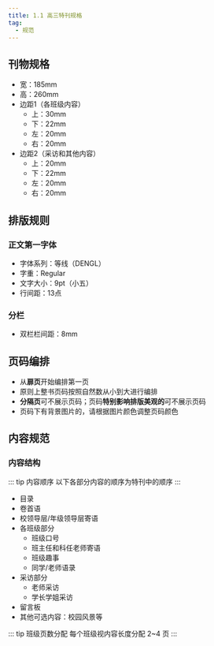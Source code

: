 ```yaml
---
title: 1.1 高三特刊规格
tag:
  - 规范
---
```


## 刊物规格
- 宽：185mm
- 高：260mm
- 边距1（各班级内容）
  - 上：30mm
  - 下：22mm
  - 左：20mm
  - 右：20mm
- 边距2（采访和其他内容）
  - 上：20mm
  - 下：22mm
  - 左：20mm
  - 右：20mm

## 排版规则
### 正文第一字体
- 字体系列：等线（DENGL）
- 字重：Regular
- 文字大小：9pt（小五）
- 行间距：13点

### 分栏
- 双栏栏间距：8mm

## 页码编排
- 从**扉页**开始编排第一页
- 原则上整书页码按照自然数从小到大进行编排
- **分隔页**可不展示页码；页码**特别影响排版美观的**可不展示页码
- 页码下有背景图片的，请根据图片颜色调整页码颜色

## 内容规范

### 内容结构

::: tip 内容顺序
以下各部分内容的顺序为特刊中的顺序
:::
- 目录
- 卷首语
- 校领导层/年级领导层寄语
- 各班级部分
  - 班级口号
  - 班主任和科任老师寄语
  - 班级趣事
  - 同学/老师语录
- 采访部分
  - 老师采访
  - 学长学姐采访
- 留言板
- 其他可选内容：校园风景等

::: tip 班级页数分配
每个班级视内容长度分配 2~4 页
:::